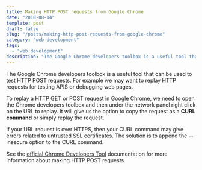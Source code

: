 ```yaml
---
title: Making HTTP POST requests from Google Chrome
date: "2018-08-14"
template: post
draft: false
slug: "/posts/making-http-post-requests-from-google-chrome"
category: "web development"
tags:
  - "web development"
description: "The Google Chrome developers toolbox is a useful tool that can be used to test HTTP POST requests. For example we may want to replay HTTP requests for testing APIS or debugging web pages."
---
```


The Google Chrome developers toolbox is a useful tool that can be used to test HTTP POST requests. For example we may want to replay HTTP requests for testing APIS or debugging web pages.

To replay a HTTP GET or POST request in Google Chrome, we need to open the Chrome developers toolbox and then under the network panel right click on the URL to replay. It will give us the option to copy the request as a **CURL command** or simply replay the request.

If your URL request is over HTTPS, then your CURL command may give errors related to untrusted SSL certificates. The solution is to append the --insecure option to the CURL command.

See the [official Chrome Developers Tool](https://developers.google.com/web/tools/chrome-devtools/) documentation for more information about making HTTP POST requests.
